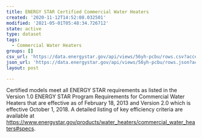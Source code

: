 ```yaml
---
title: ENERGY STAR Certified Commercial Water Heaters
created: '2020-11-12T14:52:08.032501'
modified: '2021-05-01T05:48:34.726712'
state: active
type: dataset
tags:
  - Commercial Water Heaters
groups: []
csv_url: 'https://data.energystar.gov/api/views/56yh-pcbu/rows.csv?accessType=DOWNLOAD'
json_url: 'https://data.energystar.gov/api/views/56yh-pcbu/rows.json?accessType=DOWNLOAD'
layout: post

---
```

Certified models meet all ENERGY STAR requirements as listed in the Version 1.0 ENERGY STAR Program Requirements for Commercial Water Heaters that are effective as of February 18, 2013 and Version 2.0 which is effective October 1, 2018. A detailed listing of key efficiency criteria are available at https://www.energystar.gov/products/water_heaters/commercial_water_heaters#specs.
